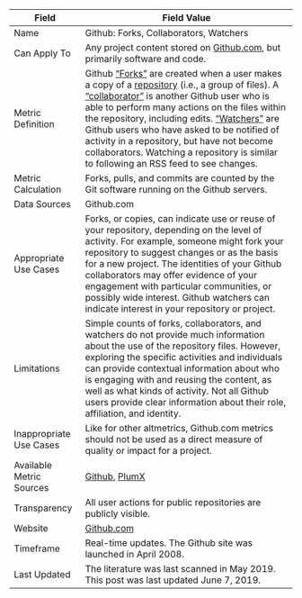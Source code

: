 | Field | Field Value |
|------------------------------|-------------------------------------------------|
| Name | Github:  Forks, Collaborators, Watchers
| Can Apply To | Any project content stored on [Github.com](https://github.com/), but primarily software and code.
| Metric Definition | Github [“Forks”](https://help.github.com/articles/github-glossary/) are created when a user makes a copy of a [repository](https://help.github.com/articles/github-glossary/) (i.e., a group of files). A [“collaborator”](https://help.github.com/articles/github-glossary/) is another Github user who is able to perform many actions on the files within the repository, including edits. [“Watchers”](https://help.github.com/articles/github-glossary/) are Github users who have asked to be notified of activity in a repository, but have not become collaborators. Watching a repository is similar to following an RSS feed to see changes.
| Metric Calculation | Forks, pulls, and commits are counted by the Git software running on the Github servers.
| Data Sources | Github.com
| Appropriate Use Cases | Forks, or copies, can indicate use or reuse of your repository, depending on the level of activity. For example, someone might fork your repository to suggest changes or as the basis for a new project. The identities of your Github collaborators may offer evidence of your engagement with particular communities, or possibly wide interest. Github watchers can indicate interest in your repository or project.
| Limitations | Simple counts of forks, collaborators, and watchers do not provide much information about the use of the repository files. However, exploring the specific activities and individuals can provide contextual information about who is engaging with and reusing the content, as well as what kinds of activity. Not all Github users provide clear information about their role, affiliation, and identity.
| Inappropriate Use Cases | Like for other altmetrics, Github.com metrics should not be used as a direct measure of quality or impact for a project.
| Available Metric Sources | [Github](http://github.com/), [PlumX](http://plumanalytics.com/)
| Transparency | All user actions for public repositories are publicly visible.
| Website | [Github.com](https://github.com/)
| Timeframe | Real-time updates. The Github site was launched in April 2008.
| Last Updated | The literature was last scanned in May 2019. This post was last updated June 7, 2019.
